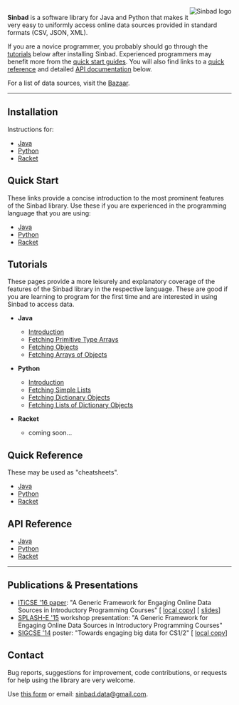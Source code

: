 <div style="float: right;"><img src="http://cs.berry.edu/sinbad/sinbad-logo-thumbnail.png" alt="Sinbad logo" /></div>

**Sinbad** is a software library for Java and Python that makes it very easy to uniformly access online data sources provided in standard formats (CSV, JSON, XML).

If you are a novice programmer, you probably should go through the [tutorials](#tutorials) below after installing Sinbad. Experienced programmers may benefit more from the [quick start guides](#quick-start). You will also find links to a [quick reference](#quick-reference) and detailed [API documentation](#api-reference) below.

For a list of data sources, visit the [Bazaar](bazaar).



----

## Installation
Instructions for:
* [Java](install-java)
* [Python](install-python)
* [Racket](install-racket)

## Quick Start
These links provide a concise introduction to the most prominent features of the Sinbad library. Use these if you are experienced in the programming language that you are using:

* [Java](quick-start-java)
* [Python](quick-start-python)
* [Racket](quick-start-racket)

## Tutorials
These pages provide a more leisurely and explanatory coverage of the features of the Sinbad library in the respective language. These are good if you are learning to program for the first time and are interested in using Sinbad to access data.

* **Java**
  + [Introduction](https://github.com/berry-cs/sinbad/blob/master/tutorials/java/welcome01.md)
  + [Fetching Primitive Type Arrays](https://github.com/berry-cs/sinbad/blob/master/tutorials/java/welcome02-arr.md)
  + [Fetching Objects](https://github.com/berry-cs/sinbad/blob/master/tutorials/java/welcome02-obj.md)
  + [Fetching Arrays of Objects](https://github.com/berry-cs/sinbad/blob/master/tutorials/java/welcome03-objs.md)
  
* **Python**
  + [Introduction](https://github.com/berry-cs/sinbad/blob/master/tutorials/python/welcome01.md)
  + [Fetching Simple Lists](https://github.com/berry-cs/sinbad/blob/master/tutorials/python/welcome02_list.md)
  + [Fetching Dictionary Objects](https://github.com/berry-cs/sinbad/blob/master/tutorials/python/welcome02-dict.md)
  + [Fetching Lists of Dictionary Objects](https://github.com/berry-cs/sinbad/blob/master/tutorials/python/welcome03-objs.md)

* **Racket**
  + coming soon...


## Quick Reference
These may be used as "cheatsheets".

* [Java](quick-java)
* [Python](quick-python)
* [Racket](quick-racket)


## API Reference

* [Java](api-datasource-java)
* [Python](api-datasource-python)
* [Racket](api-datasource-racket)

-----

## Publications & Presentations

* [ITiCSE '16 paper](https://doi.org/10.1145/2899415.2899437): "A Generic Framework for Engaging Online Data Sources in
Introductory Programming Courses" [ [local copy](http://cs.berry.edu/sinbad/iticse16-paper.pdf)] [ [slides](http://cs.berry.edu/sinbad/iticse16-slides.pdf)]
* [SPLASH-E '15](http://2015.splashcon.org/track/splash2015-splash-e#event-overview) workshop presentation: "A Generic Framework for Engaging Online Data Sources in Introductory Programming Courses"
* [SIGCSE '14](https://dl.acm.org/citation.cfm?id=2544280&CFID=633189652&CFTOKEN=58804699) poster: "Towards engaging big data for CS1/2" [ [local copy](http://cs.berry.edu/sinbad/bigdata-poster.pdf)]

## Contact

Bug reports, suggestions for improvement, code contributions, or requests for help using the library are very welcome.

Use [this form](feedback) or email: [sinbad.data@gmail.com](mailto:sinbad.data@gmail.com).




